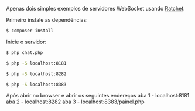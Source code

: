 Apenas dois simples exemplos de servidores WebSocket usando [Ratchet](https://github.com/ratchetphp/Ratchet).

Primeiro instale as dependências:

```bash
$ composer install
```

Inicie o servidor:

```bash
$ php chat.php
```
```bash
$ php -S localhost:8181
```

```bash
$ php -S localhost:8282
```

```bash
$ php -S localhost:8383
```
Após abrir no browser e abrir os seguintes endereços
aba 1 - localhost:8181
aba 2 - localhost:8282
aba 3 - localhost:8383/painel.php
